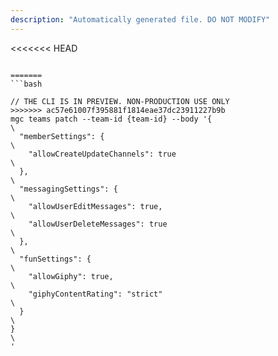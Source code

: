 ```yaml
---
description: "Automatically generated file. DO NOT MODIFY"
---
```


<<<<<<< HEAD
```cli

=======
```bash

// THE CLI IS IN PREVIEW. NON-PRODUCTION USE ONLY
>>>>>>> ac57e61007f395881f1814eae37dc23911227b9b
mgc teams patch --team-id {team-id} --body '{\
  "memberSettings": {\
    "allowCreateUpdateChannels": true\
  },\
  "messagingSettings": {\
    "allowUserEditMessages": true,\
    "allowUserDeleteMessages": true\
  },\
  "funSettings": {\
    "allowGiphy": true,\
    "giphyContentRating": "strict"\
  }\
}\
'

```